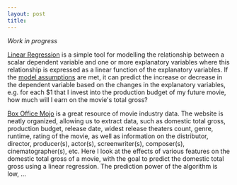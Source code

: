 ```yaml
---
layout: post
title: 
---
```


*Work in progress*

[Linear Regression](https://en.wikipedia.org/wiki/Linear_regression) is a simple tool for modelling the relationship 
between a scalar dependent variable and one or more explanatory variables where this relationship is expressed as
a linear function of the explanatory variables. 
If the [model assumptions](http://www.statisticssolutions.com/assumptions-of-multiple-linear-regression/)
are met, it can predict the increase or decrease in the dependent variable based on the changes in the explanatory variables, e.g. for each $1 that I invest into the production budget of my future movie, how much will I earn on the movie's total gross? 


[Box Office Mojo](http://www.boxofficemojo.com/)
is a great resource of movie industry data. The website is neatly organized, allowing us to extract data, such as domestic total gross, production budget, release date, widest release theaters count, genre, runtime, rating of the movie, as well as information on the distributor, director, producer(s), actor(s), screenwriter(s), composer(s), cinematographer(s), etc. 
Here I look at the effects of various features on the domestic total gross of a movie, with the goal to predict the domestic total gross using a linear regression. The prediction power of the algorithm is low, ...





